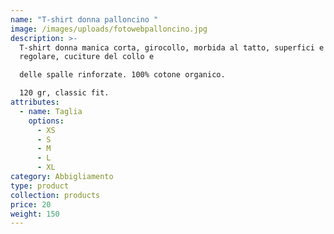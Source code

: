 ```yaml
---
name: "T-shirt donna palloncino "
image: /images/uploads/fotowebpalloncino.jpg
description: >-
  T-shirt donna manica corta, girocollo, morbida al tatto, superfici e liscia e
  regolare, cuciture del collo e

  delle spalle rinforzate. 100% cotone organico. 

  120 gr, classic fit.
attributes:
  - name: Taglia
    options:
      - XS
      - S
      - M
      - L
      - XL
category: Abbigliamento
type: product
collection: products
price: 20
weight: 150
---
```

